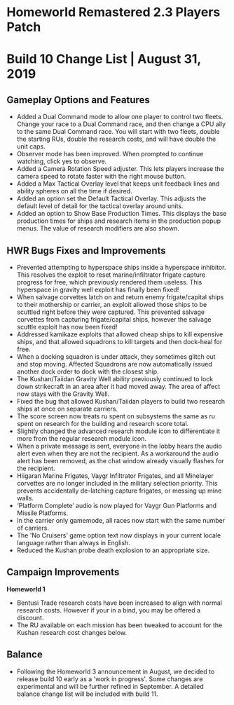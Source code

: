 # Homeworld Remastered 2.3 Players Patch
# Build 10 Change List | August 31, 2019

## Gameplay Options and Features
* Added a Dual Command mode to allow one player to control two fleets. Change your race to a Dual Command race, and then change a CPU ally to the same Dual Command race. You will start with two fleets, double the starting RUs, double the research costs, and will have double the unit caps.
* Observer mode has been improved. When prompted to continue watching, click yes to observe.
* Added a Camera Rotation Speed adjuster. This lets players increase the camera speed to rotate faster with the right mouse button.
* Added a Max Tactical Overlay level that keeps unit feedback lines and ability spheres on all the time if desired.
* Added an option set the Default Tactical Overlay. This adjusts the default level of detail for the tactical overlay around units.
* Added an option to Show Base Production Times. This displays the base production times for ships and research items in the production popup menus. The value of research modifiers are also shown.

## HWR Bugs Fixes and Improvements
* Prevented attempting to hyperspace ships inside a hyperspace inhibitor. This resolves the exploit to reset marine/infiltrator frigate capture progress for free, which previously rendered them useless. This hyperspace in gravity well exploit has finally been fixed!
* When salvage corvettes latch on and return enemy frigate/capital ships to their mothership or carrier, an exploit allowed those ships to be scuttled right before they were captured. This prevented salvage corvettes from capturing frigate/capital ships, however the salvage scuttle exploit has now been fixed!
* Addressed kamikaze exploits that allowed cheap ships to kill expensive ships, and that allowed squadrons to kill targets and then dock-heal for free.
* When a docking squadron is under attack, they sometimes glitch out and stop moving. Affected Squadrons are now automatically issued another dock order to dock with the closest ship.
* The Kushan/Taiidan Gravity Well ability previously continued to lock down strikecraft in an area after it had moved away. The area of affect now stays with the Gravity Well.
* Fixed the bug that allowed Kushan/Taiidan players to build two research ships at once on separate carriers.
* The score screen now treats ru spent on subsystems the same as ru spent on research for the building and research score total.
* Slightly changed the advanced research module icon to differentiate it more from the regular research module icon.
* When a private message is sent, everyone in the lobby hears the audio alert even when they are not the recipient. As a workaround the audio alert has been removed, as the chat window already visually flashes for the recipient.
* Hiigaran Marine Frigates, Vaygr Infiltrator Frigates, and all Minelayer corvettes are no longer included in the military selection priority. This prevents accidentally de-latching capture frigates, or messing up mine walls.
* ‘Platform Complete’ audio is now played for Vaygr Gun Platforms and Missile Platforms.
* In the carrier only gamemode, all races now start with the same number of carriers.
* The 'No Cruisers' game option text now displays in your current locale language rather than always in English.
* Reduced the Kushan probe death explosion to an appropriate size.

## Campaign Improvements
**Homeworld 1**
* Bentusi Trade research costs have been increased to align with normal research costs. However if your in a bind, you may be offered a discount.
* The RU available on each mission has been tweaked to account for the Kushan research cost changes below.

## Balance
* Following the Homeworld 3 announcement in August, we decided to release build 10 early as a 'work in progress'. Some changes are experimental and will be further refined in September. A detailed balance change list will be included with build 11.